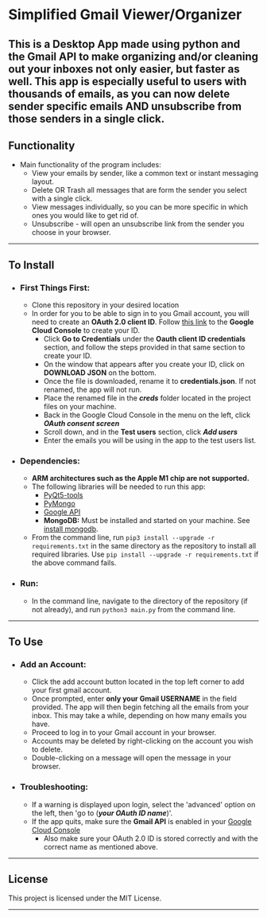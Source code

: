 # Simplified Gmail Viewer/Organizer #

This is a **Desktop App** made using python and the Gmail API to make organizing and/or cleaning out
your inboxes not only easier, but faster as well. This app is especially useful to users with thousands of emails, 
as you can now delete sender specific emails AND unsubscribe from those senders in a single click.
---
## Functionality
* Main functionality of the program includes:
    * View your emails by sender, like a common text or instant messaging layout.
    * Delete OR Trash all messages that are form the sender you select with a single click. 
    * View messages individually, so you can be more specific in which ones you would like to get rid of. 
    * Unsubscribe - will open an unsubscribe link from the sender you choose in your browser.
---
## To Install
* ### First Things First:
  * Clone this repository in your desired location
  * In order for you to be able to sign in to you Gmail account, you will need to create an **OAuth 2.0 client ID**.
  Follow [this link](https://developers.google.com/workspace/guides/create-credentials#desktop-app) to the **Google Cloud Console** to create your ID.
    * Click **Go to Credentials** under the **Oauth client ID credentials** section, and
    follow the steps provided in that same section to create your ID.
    * On the window that appears after you create your ID, click on **DOWNLOAD JSON** on the bottom.
    * Once the file is downloaded, rename it to **credentials.json**. If not renamed, the app will not run.
    * Place the renamed file in the ***creds*** folder located in the project files on your machine.
    * Back in the Google Cloud Console in the menu on the left, click ***OAuth consent screen***
    * Scroll down, and in the **Test users** section, click ***Add users***
    * Enter the emails you will be using in the app to the test users list.
* ### Dependencies:
    * **ARM architectures such as the Apple M1 chip are not supported.**
    * The following libraries will be needed to run this app:
      * [PyQt5-tools](https://pypi.org/project/pyqt5-tools/)
      * [PyMongo](https://pypi.org/project/pymongo/)
      * [Google API](https://developers.google.com/gmail/api/reference/rest)
      * **MongoDB:** Must be installed and started on your machine. See [install mongodb](https://www.mongodb.com/docs/manual/administration/install-community/).
    * From the command line, run ```pip3 install --upgrade -r requirements.txt``` in the same directory as the repository to install all required libraries.
      Use ```pip install --upgrade -r requirements.txt``` if the above command fails.
* ### Run:
    * In the command line, navigate to the directory of the repository (if not already), and run ```python3 main.py``` from the command line.
---
## To Use
* ### Add an Account:
  * Click the add account button located in the top left corner to add your first gmail account.
  * Once prompted, enter **only your Gmail USERNAME** in the field provided. The app will then begin fetching
  all the emails from your inbox. This may take a while, depending on how many emails you have.
  * Proceed to log in to your Gmail account in your browser.
  * Accounts may be deleted by right-clicking on the account you wish to delete.
  * Double-clicking on a message will open the message in your browser.
* ### Troubleshooting:
  * If a warning is displayed upon login, select the 'advanced' option on the left, then 'go to (***your OAuth ID name***)'.
  * If the app quits, make sure the **Gmail API** is enabled in your [Google Cloud Console](https://console.cloud.google.com/apis/dashboard)
    * Also make sure your OAuth 2.0 ID is stored correctly and with the correct name as mentioned above.

---
## License
This project is licensed under the MIT License.

---
